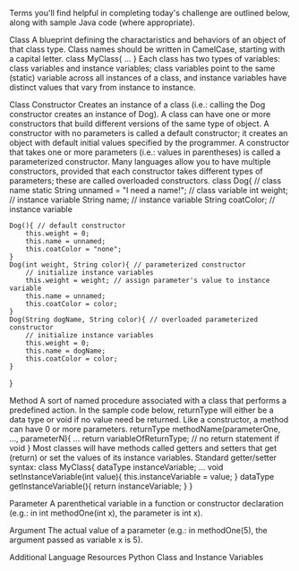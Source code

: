 Terms you'll find helpful in completing today's challenge are outlined below, along with sample Java code (where appropriate).

Class
A blueprint defining the charactaristics and behaviors of an object of that class type. Class names should be written in CamelCase, starting with a capital letter.
class MyClass{
    ...
}
Each class has two types of variables: class variables and instance variables; class variables point to the same (static) variable across all instances of a class, and instance variables have distinct values that vary from instance to instance.

Class Constructor
Creates an instance of a class (i.e.: calling the Dog constructor creates an instance of Dog). A class can have one or more constructors that build different versions of the same type of object. A constructor with no parameters is called a default constructor; it creates an object with default initial values specified by the programmer. A constructor that takes one or more parameters (i.e.: values in parentheses) is called a parameterized constructor. Many languages allow you to have multiple constructors, provided that each constructor takes different types of parameters; these are called overloaded constructors.
class Dog{ // class name
    static String unnamed = "I need a name!"; // class variable
    int weight; // instance variable
    String name; // instance variable
    String coatColor; // instance variable

    Dog(){ // default constructor
        this.weight = 0;
        this.name = unnamed;
        this.coatColor = "none";
    }
    Dog(int weight, String color){ // parameterized constructor
        // initialize instance variables
        this.weight = weight; // assign parameter's value to instance variable
        this.name = unnamed;
        this.coatColor = color;
    }
    Dog(String dogName, String color){ // overloaded parameterized constructor
        // initialize instance variables
        this.weight = 0;
        this.name = dogName;
        this.coatColor = color;
    }
}

Method
A sort of named procedure associated with a class that performs a predefined action. In the sample code below, returnType will either be a data type or void if no value need be returned. Like a constructor, a method can have 0 or more parameters.
returnType methodName(parameterOne, ..., parameterN){
    ...
    return variableOfReturnType; // no return statement if void
}
Most classes will have methods called getters and setters that get (return) or set the values of its instance variables. Standard getter/setter syntax:
class MyClass{
    dataType instanceVariable;
    ...
    void setInstanceVariable(int value){
        this.instanceVariable = value;
    }
    dataType getInstanceVariable(){
        return instanceVariable;
    }
}

Parameter
A parenthetical variable in a function or constructor declaration (e.g.: in int methodOne(int x), the parameter is int x).

Argument
The actual value of a parameter (e.g.: in methodOne(5), the argument passed as variable x is 5).


Additional Language Resources
Python Class and Instance Variables
